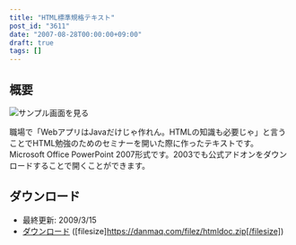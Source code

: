 ```yaml
---
title: "HTML標準規格テキスト"
post_id: "3611"
date: "2007-08-28T00:00:00+09:00"
draft: true
tags: []
---
```



## 概要

![サンプル画面を見る](https://danmaq.com/image/misc/html_s.png)

職場で「WebアプリはJavaだけじゃ作れん。HTMLの知識も必要じゃ」と言うことでHTML勉強のためのセミナーを開いた際に作ったテキストです。Microsoft Office PowerPoint 2007形式です。2003でも公式アドオンをダウンロードすることで開くことができます。

## ダウンロード



  * 最終更新: 2009/3/15
  * [ダウンロード](/filez/htmldoc.zip) ([filesize]https://danmaq.com/filez/htmldoc.zip[/filesize])
